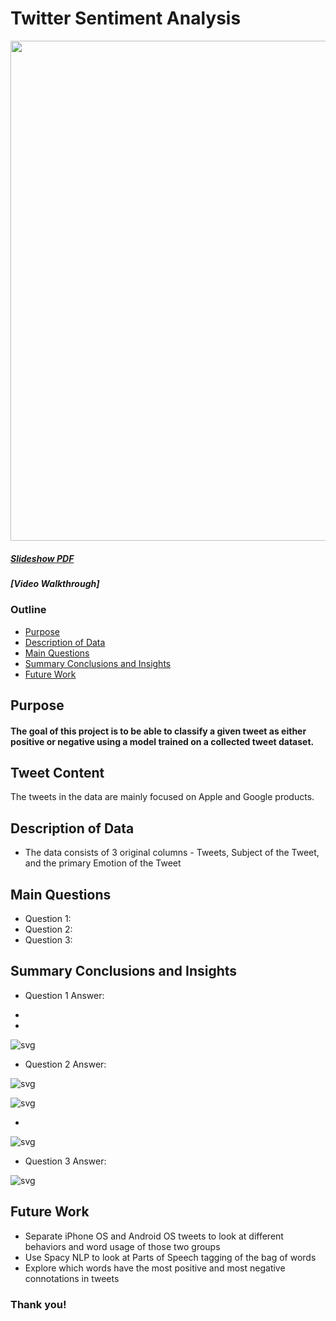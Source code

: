 # Twitter Sentiment Analysis

<img src="https://hips.hearstapps.com/esquireuk.cdnds.net/16/46/1479206864-donald-trump-wrong.gif?fill=480:287&resize=768:*" width="800"/>

##### [Slideshow PDF](pdfs/TrafficCollisionsChicago.pdf)
##### [Video Walkthrough]

### Outline
* [Purpose](#Purpose)
* [Description of Data](#Description_of_Data)
* [Main Questions](#Main-Questions)
* [Summary Conclusions and Insights](#Summary-Conclusions-and-Insights)
* [Future Work](#Future-Work)

## Purpose

#### The goal of this project is to be able to classify a given tweet as either positive or negative using a model trained on a collected tweet dataset. 

## Tweet Content

The tweets in the data are mainly focused on Apple and Google products.

## Description of Data

* The data consists of 3 original columns - Tweets, Subject of the Tweet, and the primary Emotion of the Tweet

## Main Questions
* Question 1: 
* Question 2: 
* Question 3: 

## Summary Conclusions and Insights
* Question 1 Answer: 
*



* 

![svg](img/Question1_8_0.png)

* Question 2 Answer: 

![svg](img/Question2_4_0.png)

![svg](img/Question2_5_0.png)

*  

![svg](img/Question2_7_0.png)

* Question 3 Answer: 

![svg](img/Question3_5_0.png) 




## Future Work
* Separate iPhone OS and Android OS tweets to look at different behaviors and word usage of those two groups
* Use Spacy NLP to look at Parts of Speech tagging of the bag of words
* Explore which words have the most positive and most negative connotations in tweets 


### Thank you!
